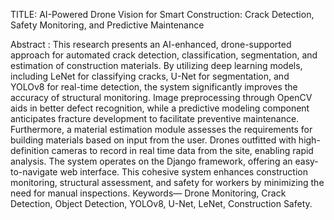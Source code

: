 TITLE: AI-Powered Drone Vision for Smart Construction: Crack Detection, Safety Monitoring, and Predictive Maintenance

Abstract :
This research presents an AI-enhanced, drone-supported approach for automated crack detection, classification, segmentation, and estimation of construction materials. By utilizing deep learning models, including LeNet for classifying cracks, U-Net for segmentation, and YOLOv8 for real-time detection, the system significantly improves the accuracy of structural monitoring. Image preprocessing through OpenCV aids in better defect recognition, while a predictive modeling component anticipates fracture development to facilitate preventive maintenance. Furthermore, a material estimation module assesses the requirements for building materials based on input from the user. Drones outfitted with high-definition cameras to record in real time data from the site, enabling rapid analysis. The system operates on the Django framework, offering an easy-to-navigate web interface. This cohesive system enhances construction monitoring, structural assessment, and safety for workers by minimizing the need for manual inspections.
Keywords— Drone Monitoring, Crack Detection, Object Detection, YOLOv8, U-Net, LeNet, Construction Safety.


